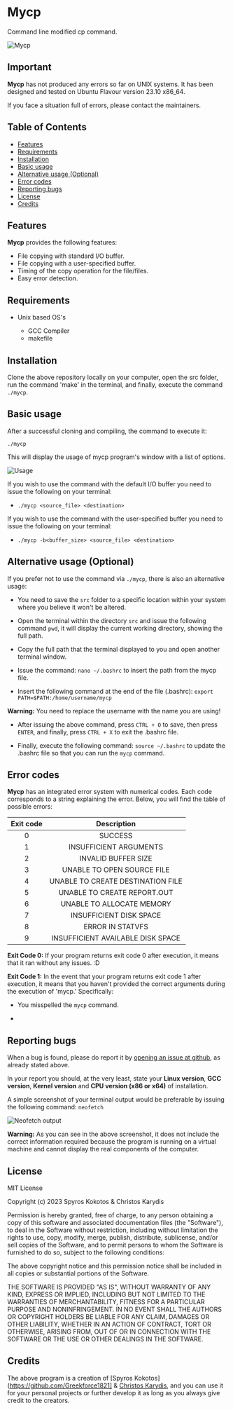 # Mycp

Command line modified cp command.

![Mycp](https://skokotos.com/images/header.png)

## Important

**Mycp** has not produced any errors so far on UNIX systems. It has been designed and tested on Ubuntu Flavour version 23.10 x86_64.

If you face a situation full of errors, please contact the maintainers. 

## Table of Contents
<!-- vim-markdown-toc Marked -->

* [Features](#features)
* [Requirements](#requirements)
* [Installation](#installation)
* [Basic usage](#basic-usage)
* [Alternative usage (Optional)](#alternative-usage-optional)
* [Error codes](#error-codes)
* [Reporting bugs](#reporting-bugs)
* [License](#license)
* [Credits](#credits)

<!-- vim-markdown-toc -->

## Features

**Mycp** provides the following features:

 -  File copying with standard I/O buffer.
 -  File copying with a user-specified buffer.
 -  Timing of the copy operation for the file/files.
 -  Easy error detection.
 
## Requirements
* Unix based OS's

  - GCC Compiler
  - makefile

## Installation

Clone the above repository locally on your computer, open the src folder, run the command 'make' in the terminal, and finally, execute the command `./mycp`.

## Basic usage

After a successful cloning and compiling, the command to execute it:

    ./mycp

This will display the usage of mycp program's window with a list of options.

![Usage](https://skokotos.com/images/usage.png)

If you wish to use the command with the default I/O buffer you need to issue the following on your terminal:

  - `./mycp <source_file> <destination>`

If you wish to use the command with the user-specified buffer you need to issue the following on your terminal:

  - `./mycp -b<buffer_size> <source_file> <destination>`

## Alternative usage (Optional)

If you prefer not to use the command via `./mycp`, there is also an alternative usage:

  - You need to save the `src` folder to a specific location within your system where you believe it won't be altered.

  - Open the terminal within the directory `src` and issue the following command `pwd`, it will display the current working directory, showing the full path.

  - Copy the full path that the terminal displayed to you and open another terminal window.

  - Issue the command: `nano ~/.bashrc` to insert the path from the mycp file.

  - Insert the following command at the end of the file (.bashrc): `export PATH=$PATH:/home/username/mycp`

**Warning:** You need to replace the username with the name you are using!

  - After issuing the above command, press `CTRL + O` to save, then press `ENTER`, and finally, press `CTRL + X` to exit the .bashrc file.

  - Finally, execute the following command: `source ~/.bashrc` to update the .bashrc file so that you can run the `mycp` command.

## Error codes

**Mycp** has an integrated error system with numerical codes. Each code corresponds to a string explaining the error. Below, you will find the table of possible errors:

| Exit code | Description |
| :---------: |  :---------:  |
|     0     |   SUCCESS   |
|     1     |INSUFFICIENT ARGUMENTS|
|     2     |INVALID BUFFER SIZE|
|     3     |UNABLE TO OPEN SOURCE FILE|
|     4     |UNABLE TO CREATE DESTINATION FILE|
|     5     |UNABLE TO CREATE REPORT.OUT|
|     6     |UNABLE TO ALLOCATE MEMORY|
|     7     |INSUFFICIENT DISK SPACE|
|     8     |ERROR IN STATVFS|
|     9     |INSUFFICIENT AVAILABLE DISK SPACE|

**Exit Code 0:** If your program returns exit code 0 after execution, it means that it ran without any issues. :D

**Exit Code 1:** In the event that your program returns exit code 1 after execution, it means that you haven't provided the correct arguments during the execution of 'mycp.' Specifically:

  - You misspelled the `mycp` command.
  
  - 






## Reporting bugs


When a bug is found, please do report it by [opening an issue at github](https://github.com/Greekforce1821/mycp/issues), as already stated above.

In your report you should, at the very least, state your **Linux version**, **GCC version**, **Kernel version** and **CPU version (x86 or x64)** of installation.

A simple screenshot of your terminal output would be preferable by issuing the following command: `neofetch`

![Neofetch output](https://skokotos.com/images/neofetch.png)

**Warning:** As you can see in the above screenshot, it does not include the correct information required because the program is running on a virtual machine and cannot display the real components of the computer.


## License

MIT License

Copyright (c) 2023 Spyros Kokotos & Christos Karydis

Permission is hereby granted, free of charge, to any person obtaining a copy
of this software and associated documentation files (the "Software"), to deal
in the Software without restriction, including without limitation the rights
to use, copy, modify, merge, publish, distribute, sublicense, and/or sell
copies of the Software, and to permit persons to whom the Software is
furnished to do so, subject to the following conditions:

The above copyright notice and this permission notice shall be included in all
copies or substantial portions of the Software.

THE SOFTWARE IS PROVIDED "AS IS", WITHOUT WARRANTY OF ANY KIND, EXPRESS OR
IMPLIED, INCLUDING BUT NOT LIMITED TO THE WARRANTIES OF MERCHANTABILITY,
FITNESS FOR A PARTICULAR PURPOSE AND NONINFRINGEMENT. IN NO EVENT SHALL THE
AUTHORS OR COPYRIGHT HOLDERS BE LIABLE FOR ANY CLAIM, DAMAGES OR OTHER
LIABILITY, WHETHER IN AN ACTION OF CONTRACT, TORT OR OTHERWISE, ARISING FROM,
OUT OF OR IN CONNECTION WITH THE SOFTWARE OR THE USE OR OTHER DEALINGS IN THE
SOFTWARE.


## Credits

The above program is a creation of [Spyros Kokotos](https://github.com/Greekforce1821] & [Christos Karydis](https://github.com/chriskarydis), and you can use it for your personal projects or further develop it as long as you always give credit to the creators.


